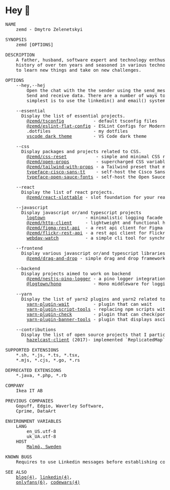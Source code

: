 # Hey 👋

<pre>
NAME
    zemd - Dmytro Zelenetskyi

SYNOPSIS
    zemd [OPTIONS]

DESCRIPTION
    A father, husband, software expert and technology enthusiast with a project 
    history of over ten years and seasoned in various technologies. I am eager 
    to learn new things and take on new challenges.

OPTIONS
    --hey,--hej
        Open the chat with the the sender using the send_message() system call. 
        Send and receive data. There are a number of ways to do this, but the 
        simplest is to use the linkedin() and email() system calls.

    --essential
      Display the list of essential projects.
        <a href="https://github.com/zemd/tsconfig">@zemd/tsconfig</a>           - default tsconfig files
        <a href="https://github.com/zemd/eslint-flat-config">@zemd/eslint-flat-config</a> - ESLint Configs for Modern JavaScript Projects in 2025
        .dotfiles                - my dotfiles
        <a href="https://github.com/zemd/vscode-theme-zemd">vscode dark theme</a>        - VS Code dark theme

    --css
      Display packages and projects related to CSS.
        <a href="https://github.com/zemd/css-reset">@zemd/css-reset</a>           - simple and minimal CSS reset for modern web development.
        <a href="https://github.com/zemd/open-props">@zemd/open-props</a>          - supercharged CSS variables for modern web
        <a href="https://github.com/zemd/tailwind-with-props">@zemd/tailwind-with-props</a> - a Tailwind preset that maps theme config options to CSS custom properties
        <a href="https://github.com/zemd/typeface-cisco-sans-tt">typeface-cisco-sans-tt</a>    - self-host the Cisco Sans TT fonts in a neatly bundled NPM package
        <a href="https://github.com/zemd/typeface-open-sauce-fonts">typeface-open-sauce-fonts</a> - self-host the Open Sauce fonts in a neatly bundled NPM package.
  
    --react
      Display the list of react projects. 
        <a href="https://github.com/zemd/react-slottable">@zemd/react-slottable</a> - slot foundation for your react components

    --javascript
      Display javascript or/and typescript projects
        <a href="https://github.com/logtown/logtown/tree/main/packages/logtown">logtown</a>               - minimalistic logging facade
        <a href="https://github.com/zemd/apis/tree/main/packages/http-client">@zemd/http-client</a>     - lightweight and functional http client builder
        <a href="https://github.com/zemd/apis/tree/main/apis/figma">@zemd/figma-rest-api</a>  - a rest api client for Figma
        <a href="https://github.com/zemd/apis/tree/main/apis/flickr">@zemd/flickr-rest-api</a> - a rest api client for Flickr
        <a href="https://github.com/zemd/webdav-watch">webdav-watch</a>          - a simple cli tool for synchronizing folder with remote webdav server
  
    --frontend
      Display various javascript or/and typescript libraries aimed specifically to frontend
        <a href="https://github.com/zemd/drag-and-drop">@zemd/drag-and-drop</a> - simple drag and drop framework

    --backend
      Display projects aimed to work on backend
        <a href="https://github.com/zemd/nestjs-pino-logger">@zemd/nestjs-pino-logger</a> - a pino logger integration with nestjs framework
        <a href="https://github.com/logtown/logtown/tree/main/packages/logtown-hono">@logtown/hono</a>            - Hono middleware for logging using logtown
  
    --yarn
      Display the list of yarn2 plugins and yarn2 related tools. 
        <a href="https://github.com/zemd/yarn-plugin-wait">yarn-plugin-wait</a>         - plugin that can wait
        <a href="https://github.com/zemd/yarn-plugin-script-tools">yarn-plugin-script-tools</a> - replacing npm scripts with yml instruction file
        <a href="https://github.com/zemd/yarn-plugin-check">yarn-plugin-check</a>        - plugin that can check(port or exit status of the custom command)
        <a href="https://github.com/zemd/yarn-plugin-banner-tools">yarn-plugin-banner-tools</a> - plugin that displays ascii banner

    --contributions
      Display the list of open source projects that I participated in.
        <a href="https://github.com/hazelcast/hazelcast-nodejs-client">hazelcast-client</a> (2017)- implemented `ReplicatedMap` and `Semaphore` data structures
  
SUPPORTED EXTENSIONS
    *.sh, *.js, *.ts, *.tsx,
    *.mjs, *.cjs, *.go, *.rs

DEPRECATED EXTENSIONS
    *.java, *.php, *.rb

COMPANY
    Ikea IT AB

PREVIOUS COMPANIES
    Gopuff, Edgio, Waverley Software,
    Cprime, DataArt

ENVIRONMENT VARIABLES
    LANG
        en_US.utf-8
        uk_UA.utf-8
    HOST
        <a href="https://goo.gl/maps/sbiJxv6H3PkPdDcy7" target="_blank">Malmö, Sweden</a>

KNOWN BUGS
    Requires to use Linkedin messages before establishing communication via email.

SEE ALSO
    <a href="https://okro.sh/gc" target="_blank">blog(4)</a>, <a href="https://okro.sh/gl" target="_blank">linkedin(4)</a>,
    <a href="https://okro.sh/gofs" target="_blank">onlyfans(6)</a>, <a href="https://okro.sh/gcws" target="_blank">codewars(4)</a>
</pre>
